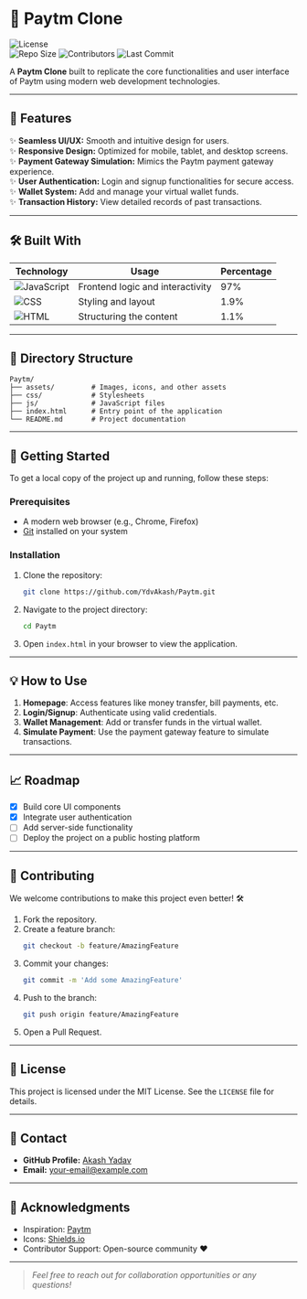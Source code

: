 # 📱 Paytm Clone

![License](https://img.shields.io/badge/License-MIT-green.svg)  
![Repo Size](https://img.shields.io/github/repo-size/YdvAkash/Paytm) ![Contributors](https://img.shields.io/github/contributors/YdvAkash/Paytm) ![Last Commit](https://img.shields.io/github/last-commit/YdvAkash/Paytm)  

A **Paytm Clone** built to replicate the core functionalities and user interface of Paytm using modern web development technologies.

---

## 🌟 Features

✨ **Seamless UI/UX:** Smooth and intuitive design for users.  
✨ **Responsive Design:** Optimized for mobile, tablet, and desktop screens.  
✨ **Payment Gateway Simulation:** Mimics the Paytm payment gateway experience.  
✨ **User Authentication:** Login and signup functionalities for secure access.  
✨ **Wallet System:** Add and manage your virtual wallet funds.  
✨ **Transaction History:** View detailed records of past transactions.  

---

## 🛠️ Built With

| **Technology** | **Usage** | **Percentage** |
|-----------------|-----------|----------------|
| ![JavaScript](https://img.shields.io/badge/JavaScript-97%25-yellow) | Frontend logic and interactivity | 97% |
| ![CSS](https://img.shields.io/badge/CSS-1.9%25-blue) | Styling and layout | 1.9% |
| ![HTML](https://img.shields.io/badge/HTML-1.1%25-orange) | Structuring the content | 1.1% |

---

## 📂 Directory Structure

```plaintext
Paytm/
├── assets/         # Images, icons, and other assets
├── css/            # Stylesheets
├── js/             # JavaScript files
├── index.html      # Entry point of the application
└── README.md       # Project documentation
```

---

## 🚀 Getting Started

To get a local copy of the project up and running, follow these steps:

### Prerequisites
- A modern web browser (e.g., Chrome, Firefox)
- [Git](https://git-scm.com/) installed on your system

### Installation

1. Clone the repository:
   ```bash
   git clone https://github.com/YdvAkash/Paytm.git
   ```
2. Navigate to the project directory:
   ```bash
   cd Paytm
   ```
3. Open `index.html` in your browser to view the application.

---

## 💡 How to Use

1. **Homepage**: Access features like money transfer, bill payments, etc.  
2. **Login/Signup**: Authenticate using valid credentials.  
3. **Wallet Management**: Add or transfer funds in the virtual wallet.  
4. **Simulate Payment**: Use the payment gateway feature to simulate transactions.  

---

## 📈 Roadmap

- [x] Build core UI components  
- [x] Integrate user authentication  
- [ ] Add server-side functionality  
- [ ] Deploy the project on a public hosting platform  

---

## 🤝 Contributing

We welcome contributions to make this project even better! 🛠️  

1. Fork the repository.  
2. Create a feature branch:  
   ```bash
   git checkout -b feature/AmazingFeature
   ```
3. Commit your changes:  
   ```bash
   git commit -m 'Add some AmazingFeature'
   ```
4. Push to the branch:  
   ```bash
   git push origin feature/AmazingFeature
   ```
5. Open a Pull Request.  

---

## 📝 License

This project is licensed under the MIT License. See the `LICENSE` file for details.

---

## 📧 Contact

- **GitHub Profile:** [Akash Yadav](https://github.com/YdvAkash)  
- **Email:** [your-email@example.com](mailto:your-email@example.com)  

---

## 🌟 Acknowledgments

- Inspiration: [Paytm](https://paytm.com/)  
- Icons: [Shields.io](https://shields.io/)  
- Contributor Support: Open-source community ❤️  

---

> _Feel free to reach out for collaboration opportunities or any questions!_
